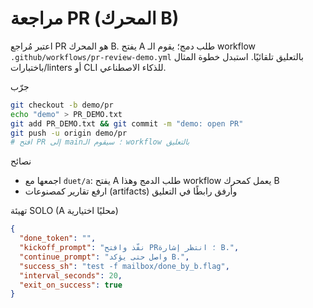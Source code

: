 مراجعة PR (المحرك B)
=====================

اعتبر مُراجع PR هو المحرك B. يفتح A طلب دمج؛ يقوم الـ workflow `.github/workflows/pr-review-demo.yml` بالتعليق تلقائيًا. استبدل خطوة المثال باختبارات/linters أو CLI للذكاء الاصطناعي.

جرّب
```bash
git checkout -b demo/pr
echo "demo" > PR_DEMO.txt
git add PR_DEMO.txt && git commit -m "demo: open PR"
git push -u origin demo/pr
# افتح PR إلى main؛ سيقوم الـ workflow بالتعليق
```

نصائح
- اجمعها مع `duet/a`: يفتح A طلب الدمج وهذا workflow يعمل كمحرك B
- ارفع تقارير كمصنوعات (artifacts) وأرفق رابطًا في التعليق

تهيئة SOLO (A محليًا اختيارية)
```json
{
  "done_token": "",
  "kickoff_prompt": "نفّذ وافتح PR؛ انتظر إشارة B.",
  "continue_prompt": "واصل حتى يؤكد B.",
  "success_sh": "test -f mailbox/done_by_b.flag",
  "interval_seconds": 20,
  "exit_on_success": true
}
```
